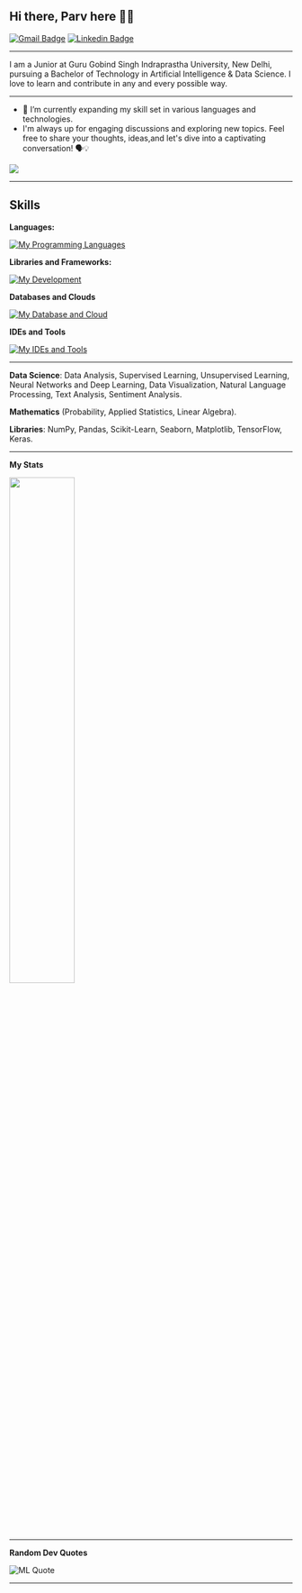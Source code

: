 <!---
**parvjain190/parvjain190** is a ✨ special ✨ repository because its `README.md` (this file) appears on your GitHub profile.
- 👋 Hi, I’m @parvjain190
- 👀 I’m interested in Coding & Photography
- 🌱 I’m currently learning **Data Science, Machine Learning and Artificial Intelligence**
- 💞️ I’m looking to collaborate on Projects for Data Science & Machine Learning
- 📫 How to reach me **parvjain1908@gmail.com**
--->
## Hi there, Parv here 👋🏼
[![Gmail Badge](https://img.shields.io/badge/-parvjain1908@gmail.com-c14438?style=flat&logo=Gmail&logoColor=white)](mailto:parvjain1908@gmail.com "Connect via Email")
[![Linkedin Badge](https://img.shields.io/badge/-Parv%20Jain-0072b1?style=flat&logo=Linkedin&logoColor=white)](https://www.linkedin.com/in/parv-jain-14b409266/ "Connect on LinkedIn")

---

I am a Junior at Guru Gobind Singh Indraprastha University, New Delhi, pursuing a Bachelor of Technology in Artificial Intelligence & Data Science. I love to learn and contribute in any and every possible way.

---

- 🌟 I’m currently expanding my skill set in various languages and technologies.
- I'm always up for engaging discussions and exploring new topics. Feel free to share your thoughts, ideas,and let's dive into a captivating conversation! 🗣️💡

[![](https://visitcount.itsvg.in/api?id=parvjain190&label=Profile%20Views&pretty=false)](https://visitcount.itsvg.in)

---

## Skills

**Languages:**

[![My Programming Languages](https://skillicons.dev/icons?i=python)]("https://github.com/Parv-Jain")

**Libraries and Frameworks:**

[![My Development](https://skillicons.dev/icons?i=tensorflow,matplotlib,pandas,scikit-learn,numpy,keras)](https://github.com/Parv-Jain)

**Databases and Clouds**

[![My Database and Cloud](https://skillicons.dev/icons?i=github)]("https://github.com/Parv-Jain")

**IDEs and Tools**

[![My IDEs and Tools](https://skillicons.dev/icons?i=vscode)]("https://github.com/Parv-Jain")

---

**Data Science**: Data Analysis, Supervised Learning, Unsupervised Learning, Neural Networks and Deep Learning, Data 
Visualization, Natural Language Processing, Text Analysis, Sentiment Analysis. 

**Mathematics** (Probability, Applied Statistics, Linear Algebra).

**Libraries**: NumPy, Pandas, Scikit-Learn, Seaborn, Matplotlib, TensorFlow, Keras.

---

**My Stats**

<img src="https://github-readme-streak-stats.herokuapp.com/?user=parvjain190&theme=tokyonight" width="48%">

--- 

**Random Dev Quotes**

![ML Quote](https://quotes-github-readme.vercel.app/api?type=horizontal&theme=radical&text=The%20best%20way%20to%20predict%20the%20future%20is%20to%20create%20it.%20-%20Peter%20Drucker)

---
